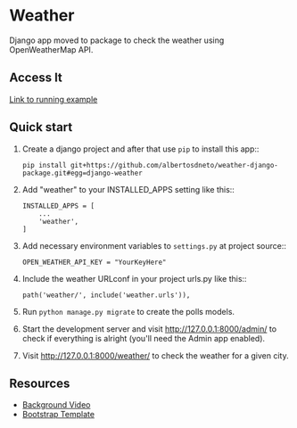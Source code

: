 # Weather

Django app moved to package to check the weather using OpenWeatherMap API.


Access It
-----------
<a href="https://albertosdneto.pythonanywhere.com/weather/" target="_blank">Link to running example</a>


Quick start
-----------

1. Create a django project and after that use ``pip`` to install this app::
   ```
   pip install git+https://github.com/albertosdneto/weather-django-package.git#egg=django-weather
   ```

2. Add "weather" to your INSTALLED_APPS setting like this::
   ```
   INSTALLED_APPS = [
       ...
       'weather',
   ]
   ```

3. Add necessary environment variables to ``settings.py`` at project source::
   ```
   OPEN_WEATHER_API_KEY = "YourKeyHere"
   ```

4. Include the weather URLconf in your project urls.py like this::
   ```
   path('weather/', include('weather.urls')),
   ```

5. Run ``python manage.py migrate`` to create the polls models.

6. Start the development server and visit http://127.0.0.1:8000/admin/
   to check if everything is alright (you'll need the Admin app enabled).

7. Visit http://127.0.0.1:8000/weather/ to check the weather for a given city.


Resources
-----------

- [Background Video]
- [Bootstrap Template]

[Background Video]: https://www.pexels.com/video/drone-view-of-big-waves-rushing-to-the-shore-3571264/

[Bootstrap Template]: https://startbootstrap.com/previews/coming-soon
